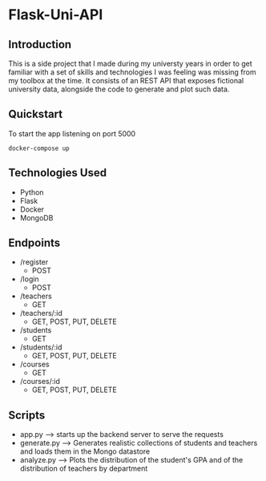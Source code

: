 # Flask-Uni-API


## Introduction
This is a side project that I made during my universty years in order to get familiar with a set of skills and technologies I was feeling was missing from my toolbox at the time. 
It consists of an REST API that exposes fictional university data, alongside the code to generate and plot such data.

## Quickstart

   To start the app listening on port 5000

    docker-compose up  
      

## Technologies Used
 - Python
 - Flask
 - Docker
 - MongoDB

## Endpoints
 - /register 
    - POST
 - /login
    - POST
 - /teachers    
    - GET
 - /teachers/:id
    - GET, POST, PUT, DELETE 
 - /students
    - GET
 - /students/:id
    - GET, POST, PUT, DELETE 
 - /courses
    - GET 
 - /courses/:id
    - GET, POST, PUT, DELETE 



## Scripts
 - app.py --> starts up the backend server to serve the requests
 - generate.py --> Generates realistic collections of students and teachers and loads them in the Mongo datastore
 - analyze.py --> Plots the distribution of the student's GPA and of the distribution of teachers by department 
